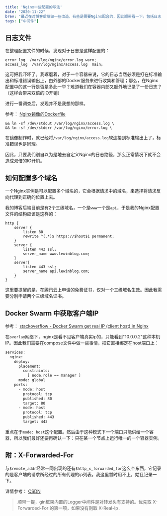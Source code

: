 ```yaml lw-blog-meta
title: 'Nginx一些配置的写法'
date: "2020-11-22"
brev: "最近在对博客后端做一些改造，有些是需要Nginx配合的，因此顺带看一下。包括日志，多域名，客户端地址。"
tags: ["中间件"]
```

## 日志文件

在整理配置文件的时候，发现对于日志是这样配置的：

```text
error_log  /var/log/nginx/error.log warn;
access_log  /var/log/nginx/access.log  main;
```

这可把我吓坏了。我琢磨着，对于一个容器来说，它的日志当然必须是打在标准输出和标准错误输出上，由外部的Docker服务来进行收集和管理；那么，在Nginx配置中的这一行是否是多此一举？难道我们在容器内部又额外地记录了一份日志？（这样会带来双倍的IO开销）

进行一番调查后，发现并不是我想的那样。

参考： [Nginx镜像的Dockerfile](https://github.com/nginxinc/docker-nginx/blob/deff8fbe9d3e8613de110265aa932d84d1827acf/mainline/buster/Dockerfile#L96) 

```text
&& ln -sf /dev/stdout /var/log/nginx/access.log \
&& ln -sf /dev/stderr /var/log/nginx/error.log \
```

在镜像制作时，就已经将`/var/log/nginx/access.log`软连接到标准输出上了，标准错误也是同理。

因此，只要我们别自以为是地去自定义Nginx的日志路径，那么正常情况下就不会造成双倍的IO开销。

## 如何配置多个域名

一个Nginx实例是可以配置多个域名的，它会根据请求中的域名，来选择将请求反向代理到正确的位置上去。

我的博客后端目前是有2个三级域名，一个是`www`一个是`api`，于是我的Nginx配置文件的结构应该是这样的：

```text
http {
    server {
        listen 80
        rewrite ^(.*)$ https://$host$1 permanent;
    }
    server {
        listen 443 ssl;
        server_name www.lewinblog.com;
    }
    server{
        listen 443 ssl;
        server_name api.lewinblog.com;
    }
}
```

这里要提醒的是，在腾讯云上申请的免费证书，仅对一个三级域名生效。因此我需要分别申请两个三级域名证书。

## Docker Swarm 中获取客户端IP

参考： [stackoverflow - Docker Swarm get real IP (client host) in Nginx](https://stackoverflow.com/questions/49415595/docker-swarm-get-real-ip-client-host-in-nginx) 

在`overlay`网络下，nginx是看不见客户端真实ip的，只能看到"10.0.0.2"这种本机IP。因此我们需要在compose文件中做一些事情，把它直接绑定在host端口上：

```dockerfile
services:
  nginx:
    deploy:
      placement:
        constraints:
          [ node.role == manager ]
      mode: global
    ports:
      - mode: host
        protocol: tcp
        published: 80
        target: 80
      - mode: host
        protocol: tcp
        published: 443
        target: 443
```

重点在于`mode: host`这个配置。然后由于这种模式下一个端口只能供给一个容器，所以我们最好还要再确认一下：只在某一个节点上运行唯一的一个容器实例。

## 附：X-Forwarded-For

与`$remote_addr`经常一同出现的还有`$http_x_forwarded_for`这么个东西，它记录的是客户端的请求所经过的所有代理的ip列表。我这里暂时用不上，姑且记录一下。

详情参考： [CSDN](https://blog.csdn.net/xqhys/article/details/81782633)

> 顺带一提，gin框架内置的Logger中间件是对转发头有支持的。优先取 X-Forwarded-For 的第一项，如果没有则取 X-Real-Ip .
